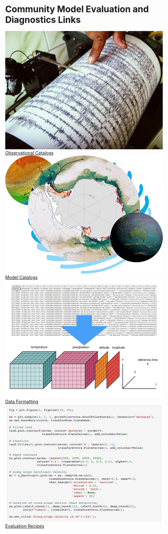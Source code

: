 # Community Model Evaluation and Diagnostics Links

<!-- {% include "call_contribute.md" %} -->

<div class="card-container" style="flex-wrap:nowrap;">
    <a href="community_observational_catalogs" class="vertical-card default-text-color">
        <div class="vertical-card-image-container">
            <img class="img-cover" src="../../assets/model_evaluation/model_evaluation_obs_catalog.jpg" alt="Observational Catalogs">
        </div>
        <div class="vertical-card-text-container  highlight-bg bold">Observational Catalogs</div>
    </a>
    <a href="community_model_catalogs" class="vertical-card default-text-color">
        <div class="vertical-card-image-container">
            <img class="img-cover" src="../../assets/model_evaluation/model_evaluation_model_catalog.jpg" alt="Model Catalogs">
        </div>
        <div class="vertical-card-text-container  highlight-bg bold">Model Catalogs</div>
    </a>
</div>
<div class="card-container" style="flex-wrap:nowrap;">
    <a href="community_data_processing" class="vertical-card default-text-color">
        <div class="vertical-card-image-container">
            <img class="img-cover" src="../../assets/model_evaluation/model_evaluation_formatting.jpg" alt="Data Formatting">
        </div>
        <div class="vertical-card-text-container  highlight-bg bold">Data Formatting</div>
    </a>
    <a href="community_med_recipes" class="vertical-card default-text-color">
        <div class="vertical-card-image-container">
            <img class="img-cover" src="../../assets/model_evaluation/model_evaluation_recipe.jpg" alt="Evaluation Recipes">
        </div>
        <div class="vertical-card-text-container  highlight-bg bold">Evaluation Recipes</div>
    </a>
</div>
